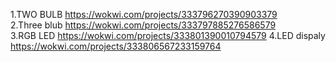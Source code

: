 1.TWO BULB https://wokwi.com/projects/333796270390903379<br>
2.Three blub https://wokwi.com/projects/333797885276586579<br>
3.RGB LED https://wokwi.com/projects/333801390010794579
4.LED dispaly https://wokwi.com/projects/333806567233159764
